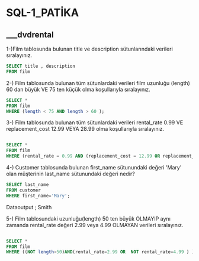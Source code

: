 # SQL-1_PATİKA

   ##                                                                      ___dvdrental


1-)Film tablosunda bulunan title ve description sütunlarındaki verileri sıralayınız.



```SQL
SELECT title , description
FROM film
```
2-) Film tablosunda bulunan tüm sütunlardaki verileri film uzunluğu (length) 60 dan büyük VE 75 ten küçük olma koşullarıyla sıralayınız.


```SQL
SELECT *
FROM film
WHERE (length < 75 AND length > 60 );
```

3-) Film tablosunda bulunan tüm sütunlardaki verileri rental_rate 0.99 VE replacement_cost 12.99 VEYA 28.99 olma koşullarıyla sıralayınız.

```SQL

SELECT *
FROM film
WHERE (rental_rate = 0.99 AND (replacement_cost = 12.99 OR replacement_cost = 28.99) );

```
4-) Customer tablosunda bulunan first_name sütunundaki değeri 'Mary' olan müşterinin last_name sütunundaki değeri nedir?

```SQL
SELECT last_name
FROM customer
WHERE first_name='Mary';
```
Dataoutput ; Smith 



5-) Film tablosundaki uzunluğu(length) 50 ten büyük OLMAYIP aynı zamanda rental_rate değeri 2.99 veya 4.99 OLMAYAN verileri sıralayınız.

```SQL

SELECT *
FROM film
WHERE ((NOT length>50)AND(rental_rate=2.99 OR  NOT rental_rate=4.99 ) );

```



